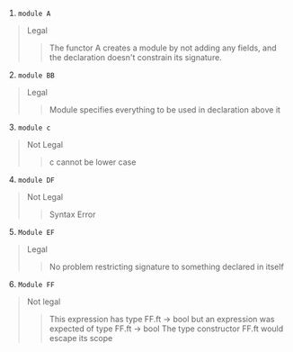 1. `module A`
>  Legal
>> The functor A creates a module by not adding any fields, and the declaration doesn't constrain its signature.
2. `module BB`
> Legal
>> Module specifies everything to be used in declaration above it
3. `module c`
> Not Legal
>> c cannot be lower case
4. `module DF` 
> Not Legal
>> Syntax Error
5. `Module EF`
> Legal
>> No problem restricting signature to something declared in itself
6. `Module FF`
> Not legal
>> This expression has type FF.ft -> bool                                                but an expression was expected of type FF.ft -> bool                                  The type constructor FF.ft would escape its scope 
